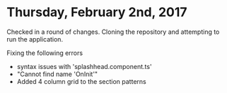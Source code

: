 # Thursday, February 2nd, 2017


Checked in a round of changes. Cloning the repository and attempting to run the application. 


Fixing the following errors
 - syntax issues with 'splashhead.component.ts'
 - "Cannot find name 'OnInit'"
 - Added 4 column grid to the section patterns